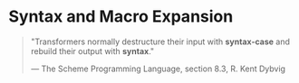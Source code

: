 # Syntax and Macro Expansion

> "Transformers normally destructure their input with **syntax-case** and rebuild their output with **syntax**."
>
> — The Scheme Programming Language, section 8.3, R. Kent Dybvig
